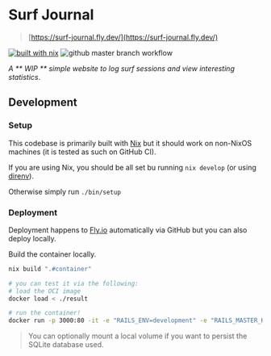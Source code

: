 # Surf Journal

> [https://surf-journal.fly.dev/](https://surf-journal.fly.dev/)

[![built with nix](https://builtwithnix.org/badge.svg)](https://builtwithnix.org)
![github master branch workflow](https://github.com/fzakaria/surf-journal/actions/workflows/ci.yml/badge.svg?branch=main)

_A ** WIP ** simple website to log surf sessions and view interesting statistics_.

## Development

### Setup
This codebase is primarily built with [Nix](https://nixos.org/) but it should work on non-NixOS machines (it is tested as such on GitHub CI).

If you are using Nix, you should be all set bu running `nix develop` (or using [direnv](https://direnv.net/)).

Otherwise simply run `./bin/setup`

### Deployment

Deployment happens to [Fly.io](https://fly.io/) automatically via GitHub but you can also deploy locally.

Build the container locally.
```sh
nix build ".#container"

# you can test it via the following:
# load the OCI image
docker load < ./result

# run the container!
docker run -p 3000:80 -it -e "RAILS_ENV=development" -e "RAILS_MASTER_KEY=$(cat ./config/master.key)" registry.fly.io/surf-journal:$LATEST_HASH
```

> You can optionally mount a local volume if you want to persist the SQLite database used.